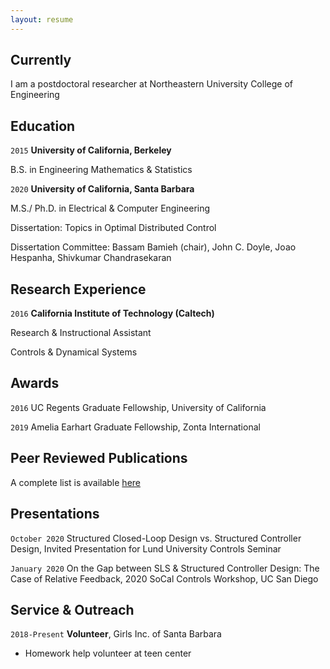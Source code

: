 ```yaml
---
layout: resume
---
```

## Currently

I am a postdoctoral researcher at Northeastern University College of Engineering

## Education

`2015`
__University of California, Berkeley__

B.S. in Engineering Mathematics & Statistics

`2020`
__University of California, Santa Barbara__

M.S./ Ph.D. in Electrical & Computer Engineering 

Dissertation: Topics in Optimal Distributed Control

Dissertation Committee: Bassam Bamieh (chair), John C. Doyle, Joao Hespanha, Shivkumar Chandrasekaran

## Research Experience

`2016`
__California Institute of Technology (Caltech)__

Research & Instructional Assistant

Controls & Dynamical Systems

## Awards

`2016`
UC Regents Graduate Fellowship, University of California

`2019`
Amelia Earhart Graduate Fellowship, Zonta International


## Peer Reviewed Publications

A complete list is available [here](https://scholar.google.com/citations?user=WzacMi8AAAAJ&hl=en&authuser=1) 




## Presentations

`October 2020`
Structured Closed-Loop Design vs. Structured Controller Design, Invited Presentation for Lund University Controls Seminar

`January 2020`
On the Gap between SLS & Structured Controller Design: The Case of Relative Feedback, 2020 SoCal Controls Workshop, UC San Diego



## Service & Outreach

`2018-Present`
__Volunteer__, Girls Inc. of Santa Barbara 

- Homework help volunteer at teen center





<!-- ### Footer

Last updated: November 2020 -->


